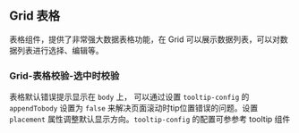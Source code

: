 <div class="demo-header">
<p class="overviewicon">
  <span class="wapi-list-form"/>
</p>

## Grid 表格

<nova-uxlink widget-name="Grid"></nova-uxlink>

表格组件，提供了非常强大数据表格功能，在 Grid 可以展示数据列表，可以对数据列表进行选择、编辑等。
</div>

### Grid-表格校验-选中时校验

表格默认错误提示显示在 `body` 上， 可以通过设置 `tooltip-config` 的 `appendTobody` 设置为 `false` 来解决页面滚动时tip位置错误的问题。设置 `placement` 属性调整默认显示方向。`tooltip-config` 的配置可参参考 tooltip 组件

<nova-demo-view link="grid/grid_Example/gridValid/tipconfig"></nova-demo-view>

<br>
